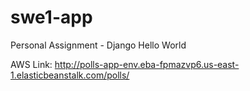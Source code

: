 # swe1-app
Personal Assignment - Django Hello World


AWS Link: http://polls-app-env.eba-fpmazvp6.us-east-1.elasticbeanstalk.com/polls/